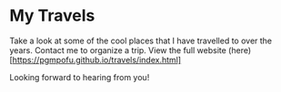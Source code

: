 # My Travels
Take a look at some of the cool places that I have travelled to over the years. Contact me to organize a trip. View the full website (here)[https://pgmpofu.github.io/travels/index.html]

Looking forward to hearing from you!
